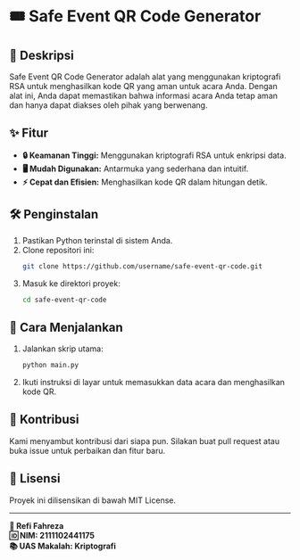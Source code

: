 # 🎟️ Safe Event QR Code Generator

## 📄 Deskripsi
Safe Event QR Code Generator adalah alat yang menggunakan kriptografi RSA untuk menghasilkan kode QR yang aman untuk acara Anda. Dengan alat ini, Anda dapat memastikan bahwa informasi acara Anda tetap aman dan hanya dapat diakses oleh pihak yang berwenang.

## ✨ Fitur
- **🔒 Keamanan Tinggi:** Menggunakan kriptografi RSA untuk enkripsi data.
- **🖥️ Mudah Digunakan:** Antarmuka yang sederhana dan intuitif.
- **⚡ Cepat dan Efisien:** Menghasilkan kode QR dalam hitungan detik.

## 🛠️ Penginstalan
1. Pastikan Python terinstal di sistem Anda.
2. Clone repositori ini:
   ```bash
   git clone https://github.com/username/safe-event-qr-code.git
   ```
3. Masuk ke direktori proyek:
   ```bash
   cd safe-event-qr-code
   ```

## 🚀 Cara Menjalankan
1. Jalankan skrip utama:
   ```bash
   python main.py
   ```
2. Ikuti instruksi di layar untuk memasukkan data acara dan menghasilkan kode QR.

## 🤝 Kontribusi
Kami menyambut kontribusi dari siapa pun. Silakan buat pull request atau buka issue untuk perbaikan dan fitur baru.

## 📜 Lisensi
Proyek ini dilisensikan di bawah MIT License.

---

**👤 Refi Fahreza**  
**🆔 NIM: 2111102441175**  
**📚 UAS Makalah: Kriptografi**
